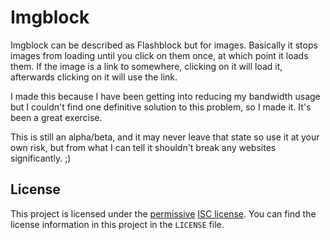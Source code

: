 # Imgblock

Imgblock can be described as Flashblock but for images.  Basically it stops
images from loading until you click on them once, at which point it loads them.
If the image is a link to somewhere, clicking on it will load it, afterwards
clicking on it will use the link.

I made this because I have been getting into reducing my bandwidth usage but I
couldn't find one definitive solution to this problem, so I made it.  It's been
a great exercise.

This is still an alpha/beta, and it may never leave that state so use it at your
own risk, but from what I can tell it shouldn't break any websites
significantly. ;)

## License

This project is licensed under the [permissive][per] [ISC license][lic].  You
can find the license information in this project in the `LICENSE` file.

[per]: https://en.wikipedia.org/wiki/Permissive_free_software_licence
[lic]: https://en.wikipedia.org/wiki/ISC_license
